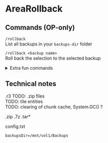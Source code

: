 # AreaRollback

## Commands (OP-only)
`/rollback` \
List all backups in your `backups-dir` folder

`/rollback <backup name>` \
Roll back the selection to the selected backup

<details>
<summary>Extra fun commands</summary>

`/rollbackflipdimension` \
Flip the dimension copied by `/rollback`, `/rollbackfromself`

`/rollbackfromself` \
Roll back the selection using the servers own region files
</details>

## Technical notes
.r3
TODO: .zip files \
TODO: tile entities \
TODO: clearing of chunk cache, System.GC() ?






.zip
.7z
.tar*

config.txt
```
backupsDir=/mnt/vol1/Backups
```